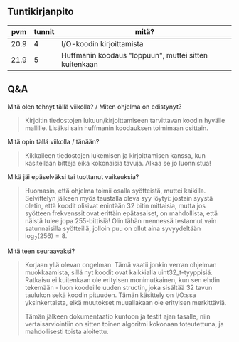 ## Tuntikirjanpito
|pvm|tunnit|mitä?|
|-|-|-|
|20.9|4|I/O-koodin kirjoittamista|
|21.9|5|Huffmanin koodaus "loppuun", muttei sitten kuitenkaan|

## Q&A

Mitä olen tehnyt tällä viikolla? / Miten ohjelma on edistynyt?
> Kirjoitin tiedostojen lukuun/kirjoittamiseen tarvittavan koodin hyvälle mallille. Lisäksi sain huffmanin koodauksen toimimaan osittain.

Mitä opin tällä viikolla / tänään?
> Kikkaileen tiedostojen lukemisen ja kirjoittamisen kanssa, kun käsitellään bittejä eikä kokonaisia tavuja. Alkaa se jo luonnistua!

Mikä jäi epäselväksi tai tuottanut vaikeuksia?
> Huomasin, että ohjelma toimii osalla syötteistä, muttei kaikilla. Selvittelyn jälkeen myös taustalla oleva syy löytyi: jostain syystä oletin, että koodit olisivat enintään 32 bitin mittaisia, mutta jos syötteen frekvenssit ovat erittäin epätasaiset, on mahdollista, että näistä tulee jopa 255-bittisiä! Olin tähän mennessä testannut vain satunnaisilla syötteillä, jolloin puu on ollut aina syvyydeltään $\log_{2} (256)=8$.

Mitä teen seuraavaksi?
> Korjaan yllä olevan ongelman. Tämä vaatii jonkin verran ohjelman muokkaamista, sillä nyt koodit ovat kaikkialla uint32_t-tyyppisiä. Ratkaisu ei kuitenkaan ole erityisen monimutkainen, kun sen ehdin tekemään - luon koodeille uuden structin, joka sisältää 32 tavun taulukon sekä koodin pituuden. Tämän käsittely on I/O:ssa yksinkertaista, eikä muutokset muuallakaan ole erityisen merkittäviä.
>
> Tämän jälkeen dokumentaatio kuntoon ja testit ajan tasalle, niin vertaisarviointiin on sitten toinen algoritmi kokonaan toteutettuna, ja mahdollisesti toista aloitettu.
